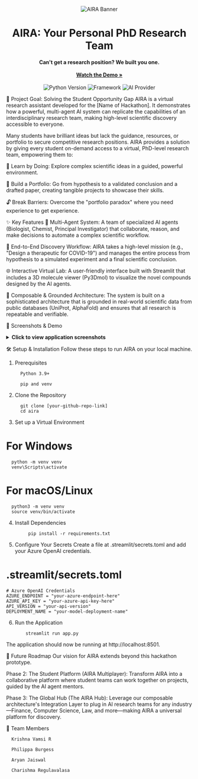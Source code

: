 <p align="center">
<img src="https://www.google.com/search?q=https://placehold.co/1200x400/010314/ffa600%3Ftext%3DAIRA%26font%3Dinter" alt="AIRA Banner"/>
</p>

<h1 align="center">AIRA: Your Personal PhD Research Team</h1>

<p align="center">
<strong>Can't get a research position? We built you one.</strong>
<br />
<br />
<a href="https://www.youtube.com/watch?v=FHkneqKVnS0"><strong>Watch the Demo »</strong></a>
<br />
<br />
<img src="https://www.google.com/search?q=https://img.shields.io/badge/Python-3.9%2B-blue.svg" alt="Python Version">
<img src="https://www.google.com/search?q=https://img.shields.io/badge/Framework-Streamlit-red.svg" alt="Framework">
<img src="https://www.google.com/search?q=https://img.shields.io/badge/AI-Azure_OpenAI-0078D4.svg" alt="AI Provider">
</p>

🎯 Project Goal: Solving the Student Opportunity Gap
AIRA is a virtual research assistant developed for the [Name of Hackathon]. It demonstrates how a powerful, multi-agent AI system can replicate the capabilities of an interdisciplinary research team, making high-level scientific discovery accessible to everyone.

Many students have brilliant ideas but lack the guidance, resources, or portfolio to secure competitive research positions. AIRA provides a solution by giving every student on-demand access to a virtual, PhD-level research team, empowering them to:

🌱 Learn by Doing: Explore complex scientific ideas in a guided, powerful environment.

📄 Build a Portfolio: Go from hypothesis to a validated conclusion and a drafted paper, creating tangible projects to showcase their skills.

🔓 Break Barriers: Overcome the "portfolio paradox" where you need experience to get experience.

✨ Key Features
🤖 Multi-Agent System: A team of specialized AI agents (Biologist, Chemist, Principal Investigator) that collaborate, reason, and make decisions to automate a complex scientific workflow.

🔬 End-to-End Discovery Workflow: AIRA takes a high-level mission (e.g., "Design a therapeutic for COVID-19") and manages the entire process from hypothesis to a simulated experiment and a final scientific conclusion.

🌐 Interactive Virtual Lab: A user-friendly interface built with Streamlit that includes a 3D molecule viewer (Py3Dmol) to visualize the novel compounds designed by the AI agents.

🔗 Composable & Grounded Architecture: The system is built on a sophisticated architecture that is grounded in real-world scientific data from public databases (UniProt, AlphaFold) and ensures that all research is repeatable and verifiable.

📸 Screenshots & Demo
<details>
<summary><strong>Click to view application screenshots</strong></summary>





<em>The AI Research Team in Action: Agents collaborating to solve a research problem.</em>
<p align="center">
<img width="90%" alt="The AI Research Team in Action" src="https://github.com/user-attachments/assets/2304edab-6c23-475b-8ff2-b512cc8e68a5" />
</p>





<em>3D Molecule Visualization: An AI-designed compound shown in the interactive lab.</em>
<p align="center">
<img width="90%" alt="3D Molecule Visualization" src="https://github.com/user-attachments/assets/0ba293ff-84d4-44e7-adf0-fee4b4842bb3" />
</p>





<em>The Composable Architecture: A look at the system's robust, layered design.</em>
<p align="center">
<img width="70%" alt="The Composable Architecture" src="https://github.com/user-attachments/assets/a7b2fdc5-ddc2-4ae1-beaa-46d6b9f13f14" />
</p>





<em>Application Workflow and Login Screens.</em>
<p align="center">
<img width="60%" alt="Application Workflow 1" src="https://github.com/user-attachments/assets/c61f54fa-1dba-4322-aec1-516c9237c5d4" />
<img width="50%" alt="Login Screen" src="https://github.com/user-attachments/assets/f0f772c4-c51c-4099-9eb8-6539120fafc5" />
</p>





<em>Final Report Generation: The end-to-end process culminating in a research paper.</em>
<p align="center">
<img width="90%" alt="Final Report Generation" src="https://github.com/user-attachments/assets/82f8d195-f481-40f0-a773-abcc221ed759" />
</p>
</details>

🛠️ Setup & Installation
Follow these steps to run AIRA on your local machine.

1. Prerequisites

         Python 3.9+
      
         pip and venv

3. Clone the Repository

         git clone [your-github-repo-link]
         cd aira

5. Set up a Virtual Environment
# For Windows
      python -m venv venv
      venv\Scripts\activate

# For macOS/Linux
      python3 -m venv venv
      source venv/bin/activate

4. Install Dependencies
   
            pip install -r requirements.txt

6. Configure Your Secrets
Create a file at .streamlit/secrets.toml and add your Azure OpenAI credentials.

# .streamlit/secrets.toml

    # Azure OpenAI Credentials
    AZURE_ENDPOINT = "your-azure-endpoint-here"
    AZURE_API_KEY = "your-azure-api-key-here"
    API_VERSION = "your-api-version"
    DEPLOYMENT_NAME = "your-model-deployment-name"  

6. Run the Application
   
           streamlit run app.py

The application should now be running at http://localhost:8501.

🚀 Future Roadmap
Our vision for AIRA extends beyond this hackathon prototype.

Phase 2: The Student Platform (AIRA Multiplayer): Transform AIRA into a collaborative platform where student teams can work together on projects, guided by the AI agent mentors.

Phase 3: The Global Hub (The AIRA Hub): Leverage our composable architecture's Integration Layer to plug in AI research teams for any industry—Finance, Computer Science, Law, and more—making AIRA a universal platform for discovery.

👥 Team Members
  
      Krishna Vamsi R

      Philippa Burgess
      
      Aryan Jaiswal
      
      Charishma Regulavalasa
